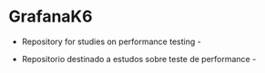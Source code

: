 # GrafanaK6

 - Repository for studies on performance testing -
  
 - Repositorio destinado a estudos sobre teste de performance - 
